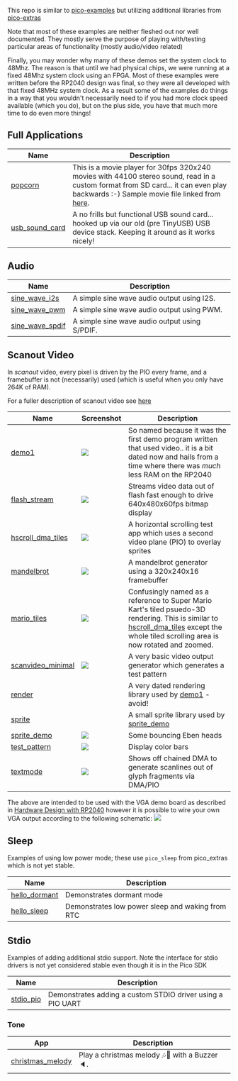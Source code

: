This repo is similar to [pico-examples](https://github.com/raspberrypi/pico-examples) but utilizing additional libraries
from [pico-extras](https://github.com/raspberrypi/pico-extras)

Note that most of these examples are neither fleshed out nor well documented. They mostly serve
the purpose of playing with/testing particular areas of functionality (mostly audio/video related)

Finally, you may wonder why many of these demos set the system clock to 48Mhz. The reason is that until we had physical
chips, we were running at a fixed 48Mhz system clock using an FPGA. Most of these examples were written before the 
RP2040 design was final, so they were all developed with that fixed 48MHz system clock. As a result some of the examples do things in a way 
that you wouldn't necessarily need to if you had more clock speed available (which you do), but on the plus side,
you have that much more time to do even more things!

## Full Applications

Name|Description 
---|---
[popcorn](apps/popcorn)| This is a movie player for 30fps 320x240 movies with 44100 stereo sound, read in a custom format from SD card... it can even play backwards :-) Sample movie file linked from [here](apps/popcorn/README.md).
[usb_sound_card](apps/usb_sound_card)| A no frills but functional USB sound card... hooked up via our old (pre TinyUSB) USB device stack. Keeping it around as it works nicely!

## Audio

Name|Description
---|---
[sine_wave_i2s](audio/sine_wave)| A simple sine wave audio output using I2S.
[sine_wave_pwm](audio/sine_wave)| A simple sine wave audio output using PWM.
[sine_wave_spdif](audio/sine_wave)| A simple sine wave audio output using S/PDIF.

## Scanout Video

In _scanout_ video, every pixel is driven by the PIO every frame, and a framebuffer is not (necessarily) used (which
is useful when you only have 264K of RAM).

For a fuller description of scanout video see [here](https://github.com/raspberrypi/pico-extras/blob/master/src/common/pico_scanvideo/README.adoc)

Name|Screenshot|Description
---|---|---
[demo1](scanvideo/demo1)|![](scanvideo/demo1/screenshot.jpg)| So named because it was the first demo program written that used video.. it is a bit dated now and hails from a time where there was _much_ less RAM on the RP2040
[flash_stream](scanvideo/flash_stream)|![](scanvideo/flash_stream/screenshot.jpg)| Streams video data out of flash fast enough to drive 640x480x60fps bitmap display
[hscroll_dma_tiles](scanvideo/hscroll_dma_tiles)|![](scanvideo/hscroll_dma_tiles/screenshot.jpg)| A horizontal scrolling test app which uses a second video plane (PIO) to overlay sprites
[mandelbrot](scanvideo/mandelbrot)|![](scanvideo/mandelbrot/screenshot.jpg)| A mandelbrot generator using a 320x240x16 framebuffer
[mario_tiles](scanvideo/mario_tiles)|![](scanvideo/mario_tiles/screenshot.jpg)| Confusingly named as a reference to Super Mario Kart's tiled psuedo-3D rendering. This is similar to [hscroll_dma_tiles](scanvideo/hscroll_dma_tiles) except the whole tiled scrolling area is now rotated and zoomed.
[scanvideo_minimal](scanvideo/scanvideo_minimal)|![](scanvideo/scanvideo_minimal/screenshot.jpg)| A very basic video output generator which generates a test pattern
[render](scanvideo/render)| | A very dated rendering library used by [demo1](scanvideo/demo1) - avoid!
[sprite](scanvideo/sprite)| | A small sprite library used by [sprite_demo](scanvideo/scanvideo_minimal)
[sprite_demo](scanvideo/sprite_demo)|![](scanvideo/sprite_demo/screenshot.jpg)| Some bouncing Eben heads
[test_pattern](scanvideo/test_pattern)|![](scanvideo/test_pattern/screenshot.jpg)| Display color bars
[textmode](scanvideo/textmode)|![](scanvideo/textmode/screenshot.jpg)| Shows off chained DMA to generate scanlines out of glyph fragments via DMA/PIO

The above are intended to be used with the VGA demo board as described in [Hardware Design with RP2040](https://rptl.io/rp2040-design) however it is possible to wire your own VGA output according to the following schematic:
![](scanvideo/Raspberry%20Pi%20Pico%20to%20VGA%20Connection%20Schematic.png)

## Sleep

Examples of using low power mode; these use `pico_sleep` from pico_extras which is not yet stable.

Name|Description
---|---
[hello_dormant](sleep/hello_dormant)| Demonstrates dormant mode
[hello_sleep](sleep/hello_sleep)| Demonstrates low power sleep and waking from RTC


## Stdio

Examples of adding additional stdio support. Note the interface for stdio drivers is not yet considered stable
even though it is in the Pico SDK

Name|Description
---|---
[stdio_pio](stdio/pio)| Demonstrates adding a custom STDIO driver using a PIO UART


### Tone

App|Description
---|---
[christmas_melody](tone/christmas_melody) | Play a christmas melody :notes::christmas_tree: with a Buzzer :speaker:.
